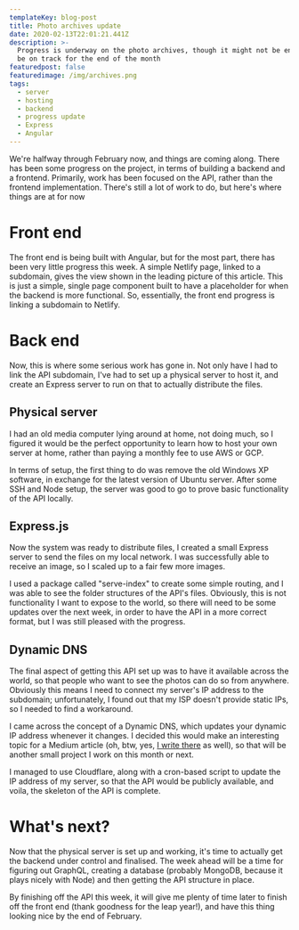 ```yaml
---
templateKey: blog-post
title: Photo archives update
date: 2020-02-13T22:01:21.441Z
description: >-
  Progress is underway on the photo archives, though it might not be enough to
  be on track for the end of the month
featuredpost: false
featuredimage: /img/archives.png
tags:
  - server
  - hosting
  - backend
  - progress update
  - Express
  - Angular
---
```

We're halfway through February now, and things are coming along. There has been some progress on the project, in terms of building a backend and a frontend. Primarily, work has been focused on the API, rather than the frontend implementation. There's still a lot of work to do, but here's where things are at for now

# Front end

The front end is being built with Angular, but for the most part, there has been very little progress this week. A simple Netlify page, linked to a subdomain, gives the view shown in the leading picture of this article. This is just a simple, single page component built to have a placeholder for when the backend is more functional. So, essentially, the front end progress is linking a subdomain to Netlify. 

# Back end

Now, this is where some serious work has gone in. Not only have I had to link the API subdomain, I've had to set up a physical server to host it, and create an Express server to run on that to actually distribute the files.

## Physical server

I had an old media computer lying around at home, not doing much, so I figured it would be the perfect opportunity to learn how to host your own server at home, rather than paying a monthly fee to use AWS or GCP. 

In terms of setup, the first thing to do was remove the old Windows XP software, in exchange for the latest version of Ubuntu server. After some SSH and Node setup, the server was good to go to prove basic functionality of the API locally. 

## Express.js

Now the system was ready to distribute files, I created a small Express server to send the files on my local network. I was successfully able to receive an image, so I scaled up to a fair few more images. 

I used a package called "serve-index" to create some simple routing, and I was able to see the folder structures of the API's files. Obviously, this is not functionality I want to expose to the world, so there will need to be some updates over the next week, in order to have the API in a more correct format, but I was still pleased with the progress.

## Dynamic DNS

The final aspect of getting this API set up was to have it available across the world, so that people who want to see the photos can do so from anywhere. Obviously this means I need to connect my server's IP address to the subdomain; unfortunately, I found out that my ISP doesn't provide static IPs, so I needed to find a workaround.

I came across the concept of a Dynamic DNS, which updates your dynamic IP address whenever it changes. I decided this would make an interesting topic for a Medium article (oh, btw, yes, [I write there](https://medium.com/@mt_williams) as well), so that will be another small project I work on this month or next. 

I managed to use Cloudflare, along with a cron-based script to update the IP address of my server, so that the API would be publicly available, and voila, the skeleton of the API is complete.

# What's next?

Now that the physical server is set up and working, it's time to actually get the backend under control and finalised. The week ahead will be a time for figuring out GraphQL, creating a database (probably MongoDB, because it plays nicely with Node) and then getting the API structure in place.

By finishing off the API this week, it will give me plenty of time later to finish off the front end (thank goodness for the leap year!), and have this thing looking nice by the end of February.
